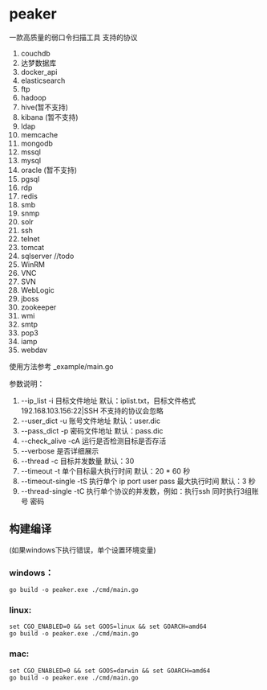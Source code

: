# peaker

一款高质量的弱口令扫描工具
支持的协议
1. couchdb 
2. 达梦数据库
3. docker_api 
4. elasticsearch 
5. ftp
6. hadoop 
7. hive(暂不支持)
8. kibana (暂不支持)
9. ldap 
10. memcache 
11. mongodb 
12. mssql 
13. mysql 
14. oracle (暂不支持)
15. pgsql 
16. rdp 
17. redis 
18. smb 
19. snmp 
20. solr 
21. ssh 
22. telnet 
23. tomcat
24. sqlserver //todo
25. WinRM
26. VNC
27. SVN
28. WebLogic
29. jboss
30. zookeeper
31. wmi
32. smtp
33. pop3
34. iamp
35. webdav

使用方法参考 _example/main.go

参数说明：
1. --ip_list -i 目标文件地址 默认：iplist.txt，目标文件格式 192.168.103.156:22|SSH  不支持的协议会忽略
2. --user_dict -u 账号文件地址 默认：user.dic
3. --pass_dict -p 密码文件地址 默认：pass.dic
4. --check_alive -cA 运行是否检测目标是否存活
5. --verbose 是否详细展示
6. --thread -c 目标并发数量 默认：30
7. --timeout -t 单个目标最大执行时间 默认：20 * 60 秒
8. --timeout-single -tS 执行单个 ip port user pass 最大执行时间 默认：3 秒
9. --thread-single -tC 执行单个协议的并发数，例如：执行ssh 同时执行3组账号 密码
   
 ## 构建编译
(如果windows下执行错误，单个设置环境变量)
### windows：
    go build -o peaker.exe ./cmd/main.go
### linux: 
    set CGO_ENABLED=0 && set GOOS=linux && set GOARCH=amd64  
    go build -o peaker.exe ./cmd/main.go
### mac:
    set CGO_ENABLED=0 && set GOOS=darwin && set GOARCH=amd64  
    go build -o peaker.exe ./cmd/main.go

